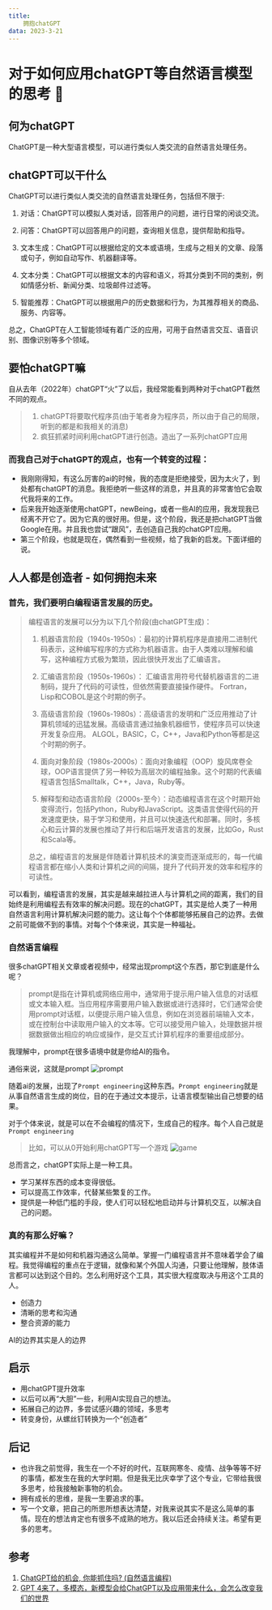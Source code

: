 ```yaml
---
title:
    拥抱chatGPT
data: 2023-3-21
---
```

# 对于如何应用chatGPT等自然语言模型的思考 :running:

## 何为chatGPT
ChatGPT是一种大型语言模型，可以进行类似人类交流的自然语言处理任务。
## chatGPT可以干什么
ChatGPT可以进行类似人类交流的自然语言处理任务，包括但不限于:

1. 对话：ChatGPT可以模拟人类对话，回答用户的问题，进行日常的闲谈交流。

2. 问答：ChatGPT可以回答用户的问题，查询相关信息，提供帮助和指导。

3. 文本生成：ChatGPT可以根据给定的文本或语境，生成与之相关的文章、段落或句子，例如自动写作、机器翻译等。

4. 文本分类：ChatGPT可以根据文本的内容和语义，将其分类到不同的类别，例如情感分析、新闻分类、垃圾邮件过滤等。

5. 智能推荐：ChatGPT可以根据用户的历史数据和行为，为其推荐相关的商品、服务、内容等。

总之，ChatGPT在人工智能领域有着广泛的应用，可用于自然语言交互、语音识别、图像识别等多个领域。

## 要怕chatGPT嘛
自从去年（2022年）chatGPT“火”了以后，我经常能看到两种对于chatGPT截然不同的观点。
> 1. chatGPT将要取代程序员(由于笔者身为程序员，所以由于自己的局限，听到的都是和我相关的消息)
> 2. 疯狂抓紧时间利用chatGPT进行创造。造出了一系列chatGPT应用
### 而我自己对于chatGPT的观点，也有一个转变的过程：
* 我刚刚得知，有这么厉害的ai的时候，我的态度是拒绝接受，因为太火了，到处都有chatGPT的消息。我拒绝听一些这样的消息，并且真的非常害怕它会取代我将来的工作。
* 后来我开始逐渐使用chatGPT，newBeing，或者一些AI的应用，我发现我已经离不开它了。因为它真的很好用。但是，这个阶段，我还是把chatGPT当做Google在用。并且我也尝试“跟风”，去创造自己我的chatGPT应用。
* 第三个阶段，也就是现在，偶然看到一些视频，给了我新的启发。下面详细的说。

## 人人都是创造者 - 如何拥抱未来
### 首先，我们要明白编程语言发展的历史。
>编程语言的发展可以分为以下几个阶段(由chatGPT生成)：
>
>1. 机器语言阶段（1940s-1950s）：最初的计算机程序是直接用二进制代码表示，这种编写程序的方式称为机器语言。由于人类难以理解和编写，这种编程方式极为繁琐，因此很快开发出了汇编语言。
>
>2. 汇编语言阶段（1950s-1960s）： 汇编语言用符号代替机器语言的二进制码，提升了代码的可读性，但依然需要直接操作硬件。 Fortran，Lisp和COBOL是这个时期的例子。
>
>3. 高级语言阶段（1960s-1980s）：高级语言的发明和广泛应用推动了计算机领域的迅猛发展。高级语言通过抽象机器细节，使程序员可以快速开发复杂应用。 ALGOL，BASIC，C，C++，Java和Python等都是这个时期的例子。
>
>4. 面向对象阶段（1980s-2000s）：面向对象编程（OOP）旋风席卷全球，OOP语言提供了另一种较为高层次的编程抽象。这个时期的代表编程语言包括Smalltalk，C++，Java，Ruby等。
>
>5. 解释型和动态语言阶段（2000s-至今）：动态编程语言在这个时期开始变得流行，包括Python，Ruby和JavaScript。这类语言使得代码的开发速度更快，易于学习和使用，并且可以快速迭代和部署。同时，多核心和云计算的发展也推动了并行和后端开发语言的发展，比如Go，Rust和Scala等。
>
>总之，编程语言的发展是伴随着计算机技术的演变而逐渐成形的，每一代编程语言都在缩小人类和计算机之间的间隔，提升了代码开发的效率和程序的可读性。

可以看到，编程语言的发展，其实是越来越拉进人与计算机之间的距离，我们的目始终是利用编程去有效率的解决问题。现在的chatGPT，其实是给人类了一种用自然语言利用计算机解决问题的能力。这让每个个体都能够拓展自己的边界。去做之前可能做不到的事情。对每个个体来说，其实是一种福祉。

### 自然语言编程

很多chatGPT相关文章或者视频中，经常出现prompt这个东西，那它到底是什么呢？
> prompt是指在计算机或网络应用中，通常用于提示用户输入信息的对话框或文本输入框。当应用程序需要用户输入数据或进行选择时，它们通常会使用prompt对话框，以便提示用户输入信息，例如在浏览器前端输入文本，或在控制台中读取用户输入的文本等。它可以接受用户输入，处理数据并根据数据做出相应的响应或操作，是交互式计算机程序的重要组成部分。
>
我理解中，prompt在很多语境中就是你给AI的指令。

通俗来说，这就是prompt
![prompt](./../img/prompt.png.png)

随着ai的发展，出现了`Prompt engineering`这种东西。`Prompt engineering`就是从事自然语言生成的岗位，目的在于通过文本提示，让语言模型输出自己想要的结果。

对于个体来说，就是可以在不会编程的情况下，生成自己的程序。每个人自己就是`Prompt engineering`
> 比如，可以从0开始利用chatGPT写一个游戏
> ![game](../img/game.jpg)



总而言之，chatGPT实际上是一种工具。
* 学习某样东西的成本变得很低。
* 可以提高工作效率，代替某些繁复的工作。
* 提供是一种低门槛的手段，使人们可以轻松地启动并与计算机交互，以解决自己的问题。
  
### 真的有那么好嘛？
其实编程并不是如何和机器沟通这么简单。掌握一门编程语言并不意味着学会了编程。我觉得编程的重点在于逻辑，就像和某个外国人沟通，只要让他理解，肢体语言都可以达到这个目的。怎么利用好这个工具，其实很大程度取决与用这个工具的人。
* 创造力
* 清晰的思考和沟通
* 整合资源的能力

AI的边界其实是人的边界
## 启示
* 用chatGPT提升效率
* 以后可以再“大胆”一些，利用AI实现自己的想法。
* 拓展自己的边界，多尝试感兴趣的领域，多思考
* 转变身份，从螺丝钉转换为一个“创造者”

## 后记
* 也许我之前觉得，我生在一个不好的时代，互联网寒冬、疫情、战争等等不好的事情，都发生在我的大学时期。但是我无比庆幸学了这个专业，它带给我很多思考，给我接触新事物的机会。
* 拥有成长的思维，是我一生要追求的事。
* 写一个文章，把自己的所思所想表达清楚，对我来说其实不是这么简单的事情。现在的想法肯定也有很多不成熟的地方。我以后还会持续关注。希望有更多的思考。

## 参考
1. [ChatGPT给的机会, 你能抓住吗? (自然语言编程)](https://www.youtube.com/watch?v=KoT08Kno10A&t=596s)
2. [GPT 4来了，多模态，新模型会给ChatGPT以及应用带来什么，会怎么改变我们的世界](https://www.youtube.com/watch?v=b3pQ8KIN-Wc&t=910s)
